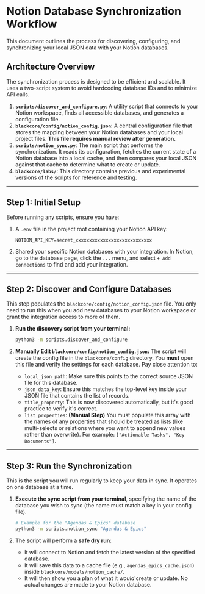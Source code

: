 # Notion Database Synchronization Workflow

This document outlines the process for discovering, configuring, and synchronizing your local JSON data with your Notion databases.

## Architecture Overview

The synchronization process is designed to be efficient and scalable. It uses a two-script system to avoid hardcoding database IDs and to minimize API calls.

1.  **`scripts/discover_and_configure.py`**: A utility script that connects to your Notion workspace, finds all accessible databases, and generates a configuration file.
2.  **`blackcore/config/notion_config.json`**: A central configuration file that stores the mapping between your Notion databases and your local project files. **This file requires manual review after generation.**
3.  **`scripts/notion_sync.py`**: The main script that performs the synchronization. It reads its configuration, fetches the current state of a Notion database into a local cache, and then compares your local JSON against that cache to determine what to create or update.
4.  **`blackcore/labs/`**: This directory contains previous and experimental versions of the scripts for reference and testing.

---

## Step 1: Initial Setup

Before running any scripts, ensure you have:

1.  A `.env` file in the project root containing your Notion API key:
    ```
    NOTION_API_KEY=secret_xxxxxxxxxxxxxxxxxxxxxxxxxxxx
    ```
2.  Shared your specific Notion databases with your integration. In Notion, go to the database page, click the `...` menu, and select `+ Add connections` to find and add your integration.

---

## Step 2: Discover and Configure Databases

This step populates the `blackcore/config/notion_config.json` file. You only need to run this when you add new databases to your Notion workspace or grant the integration access to more of them.

1.  **Run the discovery script from your terminal:**
    ```bash
    python3 -m scripts.discover_and_configure
    ```

2.  **Manually Edit `blackcore/config/notion_config.json`:** The script will create the config file in the `blackcore/config` directory. You **must** open this file and verify the settings for each database. Pay close attention to:
    *   `local_json_path`: Make sure this points to the correct source JSON file for this database.
    *   `json_data_key`: Ensure this matches the top-level key inside your JSON file that contains the list of records.
    *   `title_property`: This is now discovered automatically, but it's good practice to verify it's correct.
    *   `list_properties`: **(Manual Step)** You must populate this array with the names of any properties that should be treated as lists (like multi-selects or relations where you want to append new values rather than overwrite). For example: `["Actionable Tasks", "Key Documents"]`.

---

## Step 3: Run the Synchronization

This is the script you will run regularly to keep your data in sync. It operates on one database at a time.

1.  **Execute the sync script from your terminal**, specifying the name of the database you wish to sync (the name must match a key in your config file).

    ```bash
    # Example for the "Agendas & Epics" database
    python3 -m scripts.notion_sync "Agendas & Epics"
    ```

2.  The script will perform a **safe dry run**:
    *   It will connect to Notion and fetch the latest version of the specified database.
    *   It will save this data to a cache file (e.g., `agendas_epics_cache.json`) inside `blackcore/models/notion_cache/`.
    *   It will then show you a plan of what it *would* create or update. No actual changes are made to your Notion database. 